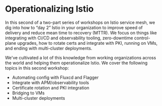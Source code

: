 # Operationalizing Istio 

In this second of a two-part series of workshops on Istio service mesh, we dig into how to “day 2” Istio in your organization to improve speed of delivery and reduce mean time to recovery (MTTR). We focus on things like integrating with CI/CD and observability tooling, zero-downtime control-plane upgrades, how to rotate certs and integrate with PKI, running on VMs, and ending with multi-cluster deployments. 

We've cultivated a lot of this knowledge from working organizations across the world and helping them operationalize Istio.  We cover the following topics in this second workshop:

* Automating config with Fluxcd and Flagger
* Integrate with APM/observability tools
* Certificate rotation and PKI integration
* Bridging to VMs
* Multi-cluster deployments
